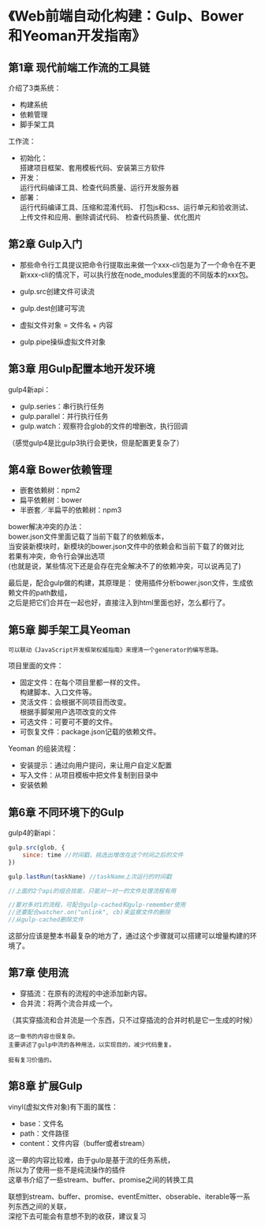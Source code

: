 # 《Web前端自动化构建：Gulp、Bower和Yeoman开发指南》
## 第1章 现代前端工作流的工具链
介绍了3类系统：
* 构建系统
* 依赖管理
* 脚手架工具

工作流：
* 初始化：<br>
搭建项目框架、套用模板代码、安装第三方软件
* 开发：<br>
运行代码编译工具、检查代码质量、运行开发服务器
* 部署：<br>
运行代码编译工具、压缩和混淆代码、
打包js和css、运行单元和验收测试、
上传文件和应用、删除调试代码、
检查代码质量、优化图片

## 第2章 Gulp入门
* 那些命令行工具提议把命令行提取出来做一个xxx-cli包是为了一个命令在不更新xxx-cli的情况下，可以执行放在node_modules里面的不同版本的xxx包。


* gulp.src创建文件可读流
* gulp.dest创建可写流
* 虚拟文件对象 = 文件名 + 内容
* gulp.pipe操纵虚拟文件对象

## 第3章 用Gulp配置本地开发环境
gulp4新api：
* gulp.series：串行执行任务
* gulp.parallel：并行执行任务
* gulp.watch：观察符合glob的文件的增删改，执行回调

（感觉gulp4是比gulp3执行会更快，但是配置更复杂了）

## 第4章 Bower依赖管理
* 嵌套依赖树：npm2
* 扁平依赖树：bower
* 半嵌套／半扁平的依赖树：npm3

bower解决冲突的办法：<br>
bower.json文件里面记载了当前下载了的依赖版本，<br>
当安装新模块时，新模块的bower.json文件中的依赖会和当前下载了的做对比<br>
若果有冲突，命令行会弹出选项<br>
(也就是说，某些情况下还是会存在完全解决不了的依赖冲突，可以说再见了)

最后是，配合gulp做的构建，其原理是：
使用插件分析bower.json文件，生成依赖文件的path数组，<br>
之后是把它们合并在一起也好，直接注入到html里面也好，怎么都行了。

## 第5章 脚手架工具Yeoman
```
可以联动《JavaScript开发框架权威指南》来理清一个generator的编写思路。
```

项目里面的文件：
* 固定文件：在每个项目里都一样的文件。<br>
构建脚本、入口文件等。
* 灵活文件：会根据不同项目而改变。<br>
根据手脚架用户选项改变的文件
* 可选文件：可要可不要的文件。
* 可恢复文件：package.json记载的依赖文件。

Yeoman 的组装流程：
* 安装提示：通过向用户提问，来让用户自定义配置
* 写入文件：从项目模板中把文件复制到目录中
* 安装依赖



## 第6章 不同环境下的Gulp
gulp4的新api：

```javascript
gulp.src(glob, {
    since: time //时间戳，挑选出增改在这个时间之后的文件
})

gulp.lastRun(taskName) //taskName上次运行的时间戳

//上面的2个api的组合技能，只能对一对一的文件处理流程有用

//要对多对1的流程，可配合gulp-cached和gulp-remember使用
//还要配合watcher.on("unlink", cb)来监察文件的删除
//从gulp-cached删除文件
```
这部分应该是整本书最复杂的地方了，通过这个步骤就可以搭建可以增量构建的环境了。

## 第7章 使用流
* 穿插流：在原有的流程的中途添加新内容。
* 合并流：将两个流合并成一个。

（其实穿插流和合并流是一个东西，只不过穿插流的合并时机是它一生成的时候）
```
这一章书的内容也很复杂。
主要讲述了gulp中流的各种用法，以实现目的，减少代码重复。

挺有复习价值的。
```

## 第8章 扩展Gulp

vinyl(虚拟文件对象)有下面的属性：
* base：文件名
* path：文件路径
* content：文件内容（buffer或者stream）

这一章的内容比较难，由于gulp是基于流的任务系统，<br>
所以为了使用一些不是纯流操作的插件<br>
这章书介绍了一些stream、buffer、promise之间的转换工具

联想到stream、buffer、promise、eventEmitter、obserable、iterable等一系列东西之间的关联，<br>
深挖下去可能会有意想不到的收获，建议复习


